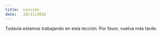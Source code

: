 ```yaml
---
title:  Lección
date:   20/11/2016
---
```


Todavía estamos trabajando en esta lección. Por favor, vuelva más tarde.